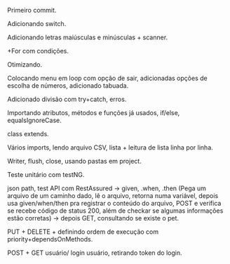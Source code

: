 Primeiro commit.

Adicionando switch.

Adicionando letras maiúsculas e minúsculas + scanner.

+For com condições.

Otimizando.

Colocando menu em loop com opção de sair, adicionadas opções de escolha de números, adicionado tabuada.

Adicionado divisão com try+catch, erros.

Importando atributos, métodos e funções já usados, if/else, equalsIgnoreCase.

class extends.

Vários imports, lendo arquivo CSV, lista + leitura de lista linha por linha.

Writer, flush, close, usando pastas em project.

Teste unitário com testNG.

json path, test API com RestAssured -> given, .when, .then
(Pega um arquivo de um caminho dado, lê o arquivo, retorna numa variável, depois usa given/when/then pra registrar o conteúdo do arquivo, POST e verifica se recebe código de status 200, além de checkar se algumas informações estão corretas)
-> depois GET, consultando se existe o pet.

PUT + DELETE + definindo ordem de execução com priority+dependsOnMethods.

POST + GET usuário/  login usuário, retirando token do login.
